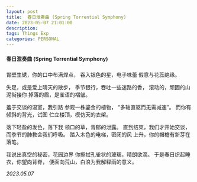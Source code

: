 ```yaml
---
layout: post
title:  春日泄奏曲 (Spring Torrential Symphony)
date: 2023-05-07 21:01:00
description: 
tags: Things Exp
categories: PERSONAL
---
```


#### 春日泄奏曲 (Spring Torrential Symphony)  
#####


胃壁生锈，你的口中布满焊点，
吞入银色的星，电子味蕾
假意与花蕊绝缘。

失足，或是爱上晴天的散步，
季节银行，吞吐一些迷路的香，
滚动的，顽固的山泥衔接你
掉落的眉，是雀语的褶皱。

羞于交谈的温室，我引路
参观一株鎏金的植物，
“多轴直驱而无需减速”。
而你有倾斜的背光，试图
伫立楼顶，模仿天的衣架。

落下轻盈的发色，落下我
领口的草，青郁的泄露。
直到结束，我们才开始交谈，
而季节的肺教会我们呼吸。
踏入木色的电梯，密闭的风
上升，你的帽檐有新芽在落笔。

我说出真空的秘密，花园边界
你擦拭孔雀状的玻璃，晴朗欲滴。
于是春日织起睡衣，你望向背脊，
便面向荒山，白浪为我解释雨的意义。

*2023.05.07*

